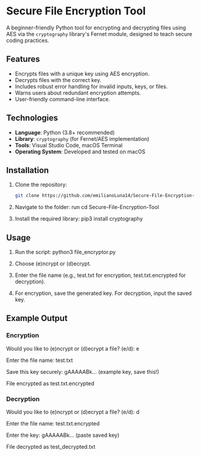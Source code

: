 # Secure File Encryption Tool

A beginner-friendly Python tool for encrypting and decrypting files using AES via the `cryptography` library's Fernet module, designed to teach secure coding practices.

## Features
- Encrypts files with a unique key using AES encryption.
- Decrypts files with the correct key.
- Includes robust error handling for invalid inputs, keys, or files.
- Warns users about redundant encryption attempts.
- User-friendly command-line interface.

## Technologies
- **Language**: Python (3.8+ recommended)
- **Library**: `cryptography` (for Fernet/AES implementation)
- **Tools**: Visual Studio Code, macOS Terminal
- **Operating System**: Developed and tested on macOS

## Installation
1. Clone the repository:
   ```bash
   git clone https://github.com/emilianoLuna14/Secure-File-Encryption-Tool.git

2. Navigate to the folder:
   run cd Secure-File-Encryption-Tool

3. Install the required library:
   pip3 install cryptography

## Usage
1. Run the script:
   python3 file_encryptor.py
   
2. Choose (e)ncrypt or (d)ecrypt.

3. Enter the file name (e.g., test.txt for encryption, test.txt.encrypted for decryption).

4. For encryption, save the generated key. For decryption, input the saved key.


## Example Output
### Encryption
Would you like to (e)ncrypt or (d)ecrypt a file? (e/d): e

Enter the file name: test.txt

Save this key securely: gAAAAABk... (example key, save this!)

File encrypted as test.txt.encrypted

### Decryption
Would you like to (e)ncrypt or (d)ecrypt a file? (e/d): d

Enter the file name: test.txt.encrypted

Enter the key: gAAAAABk... (paste saved key)

File decrypted as test_decrypted.txt
